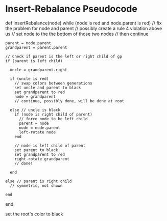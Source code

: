 # Insert-Rebalance Pseudocode

def insertRebalance(node)
  while (node is red and node.parent is red)
    // fix the problem for node and parent
    // possibly create a rule 4 violation above us
    // set node to the the bottom of those two nodes
    // then continue

    parent = node.parent
    grandparent = parent.parent

    // Check if parent is the left or right child of gp
    if (parent is left child)

      uncle = grandparent.right

      if (uncle is red)
        // swap colors between generations
        set uncle and parent to black
        set grandparent to red
        node = grandparent
        // continue, possibly done, will be done at root

      else // uncle is black
        if (node is right child of parent)
          // force node to be left child
          parent = node
          node = node.parent
          left-rotate node
        end

        // node is left child of parent
        set parent to black
        set grandparent to red
        right-rotate grandparent
        // done!

      end

    else // parent is right child
      // symmetric, not shown

    end
  end

  set the root's color to black
